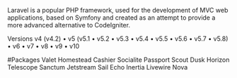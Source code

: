 Laravel is a popular PHP framework, used for the development of MVC web applications, based on Symfony and created as an attempt to provide a more advanced alternative to CodeIgniter.

Versions
v4 (v4.2) • v5 (v5.1 • v5.2 • v5.3 • v5.4 • v5.5 • v5.6 • v5.7 • v5.8) • v6 • v7 • v8 • v9 • v10

#Packages
Valet
Homestead
Cashier
Socialite
Passport
Scout
Dusk
Horizon
Telescope
Sanctum
Jetstream
Sail
Echo
Inertia
Livewire
Nova

